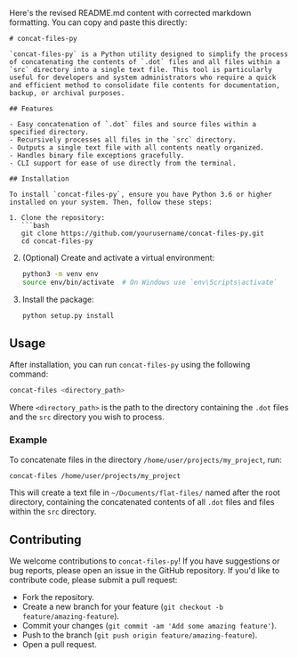 Here's the revised README.md content with corrected markdown formatting. You can copy and paste this directly:

```
# concat-files-py

`concat-files-py` is a Python utility designed to simplify the process of concatenating the contents of `.dot` files and all files within a `src` directory into a single text file. This tool is particularly useful for developers and system administrators who require a quick and efficient method to consolidate file contents for documentation, backup, or archival purposes.

## Features

- Easy concatenation of `.dot` files and source files within a specified directory.
- Recursively processes all files in the `src` directory.
- Outputs a single text file with all contents neatly organized.
- Handles binary file exceptions gracefully.
- CLI support for ease of use directly from the terminal.

## Installation

To install `concat-files-py`, ensure you have Python 3.6 or higher installed on your system. Then, follow these steps:

1. Clone the repository:
   ```bash
   git clone https://github.com/yourusername/concat-files-py.git
   cd concat-files-py
   ```
   
2. (Optional) Create and activate a virtual environment:
   ```bash
   python3 -m venv env
   source env/bin/activate  # On Windows use `env\Scripts\activate`
   ```
   
3. Install the package:
   ```bash
   python setup.py install
   ```

## Usage

After installation, you can run `concat-files-py` using the following command:
```bash
concat-files <directory_path>
```
Where `<directory_path>` is the path to the directory containing the `.dot` files and the `src` directory you wish to process.

### Example

To concatenate files in the directory `/home/user/projects/my_project`, run:
```bash
concat-files /home/user/projects/my_project
```
This will create a text file in `~/Documents/flat-files/` named after the root directory, containing the concatenated contents of all `.dot` files and files within the `src` directory.

## Contributing

We welcome contributions to `concat-files-py`! If you have suggestions or bug reports, please open an issue in the GitHub repository. If you'd like to contribute code, please submit a pull request:

- Fork the repository.
- Create a new branch for your feature (`git checkout -b feature/amazing-feature`).
- Commit your changes (`git commit -am 'Add some amazing feature'`).
- Push to the branch (`git push origin feature/amazing-feature`).
- Open a pull request.
```
